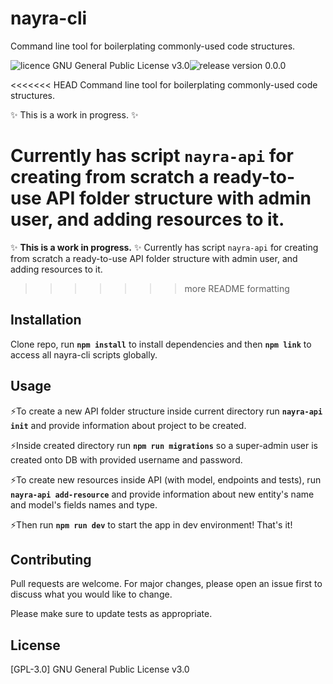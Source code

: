 # nayra-cli

Command line tool for boilerplating commonly-used code structures.

<img src="https://img.shields.io/badge/licence-GPL--3-brightgreen" alt="licence GNU General Public License v3.0"><img src="https://img.shields.io/badge/release-0.0.0-orange" alt="release version 0.0.0">

<<<<<<< HEAD
Command line tool for boilerplating commonly-used code structures.

 :sparkles: This is a work in progress. :sparkles:

Currently has script **```nayra-api```** for creating from scratch a ready-to-use API folder structure with admin user, and adding resources to it. 
=======

 :sparkles: **This is a work in progress.** :sparkles:
Currently has script ```nayra-api``` for creating from scratch a ready-to-use API folder structure with admin user, and adding resources to it. 
>>>>>>> more README formatting

## Installation

Clone repo, run 
**`npm install`**
to install dependencies and then
**`npm link`** 
to access all nayra-cli scripts globally.

## Usage

 :zap:To create a new API folder structure inside current directory run
**`nayra-api init`**
and provide information about project to be created.

 :zap:Inside created directory run 
**`npm run migrations`**
so a super-admin user is created onto DB with provided username and password.

 :zap:To create new resources inside API (with model, endpoints and tests), run
**`nayra-api add-resource`** and provide information about new entity's name and model's fields names and type. 

 :zap:Then run
**`npm run dev`**
to start the app in dev environment! That's it!

## Contributing
Pull requests are welcome. For major changes, please open an issue first to discuss what you would like to change.

Please make sure to update tests as appropriate.

## License
[GPL-3.0] GNU General Public License v3.0
